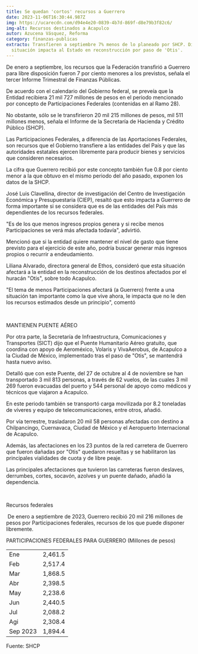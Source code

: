 ```yaml
---
title: Se quedan 'cortos' recursos a Guerrero
date: 2023-11-06T16:30:44.987Z
img: https://ucarecdn.com/d94e4e20-0839-4b7d-869f-d8e79b3f82c6/
img-alt: Recursos destinados a Acapulco
autor: Azucena Vásquez, Reforma
category: finanzas-publicas
extracto: Transfieren a septiembre 7% menos de lo planeado por SHCP. Dicen que
  situación impacta al Estado en reconstrucción por paso de 'Otis'.
---
```

De enero a septiembre, los recursos que la Federación transfirió a Guerrero para libre disposición fueron 7 por ciento menores a los previstos, señala el tercer Informe Trimestral de Finanzas Públicas.

De acuerdo con el calendario del Gobierno federal, se preveía que la Entidad recibiera 21 mil 727 millones de pesos en el periodo mencionado por concepto de Participaciones Federales (contenidas en al Ramo 28).

No obstante, sólo se le transfirieron 20 mil 215 millones de pesos, mil 511 millones menos, señala el Informe de la Secretaría de Hacienda y Crédito Público (SHCP).

Las Participaciones Federales, a diferencia de las Aportaciones Federales, son recursos que el Gobierno transfiere a las entidades del País y que las autoridades estatales ejercen libremente para producir bienes y servicios que consideren necesarios.

La cifra que Guerrero recibió por este concepto también fue 0.8 por ciento menor a la que obtuvo en el mismo periodo del año pasado, exponen los datos de la SHCP.

José Luis Clavellina, director de investigación del Centro de Investigación Económica y Presupuestaria (CIEP), resaltó que esto impacta a Guerrero de forma importante si se considera que es de las entidades del País más dependientes de los recursos federales.

"Es de los que menos ingresos propios genera y si recibe menos Participaciones se verá más afectada todavía", advirtió.

Mencionó que si la entidad quiere mantener el nivel de gasto que tiene previsto para el ejercicio de este año, podría buscar generar más ingresos propios o recurrir a endeudamiento.

Liliana Alvarado, directora general de Ethos, consideró que esta situación afectará a la entidad en la reconstrucción de los destinos afectados por el huracán "Otis", sobre todo Acapulco.

"El tema de menos Participaciones afectará (a Guerrero) frente a una situación tan importante como la que vive ahora, le impacta que no le den los recursos estimados desde un principio", comentó

 

MANTIENEN PUENTE AÉREO

Por otra parte, la Secretaría de Infraestructura, Comunicaciones y Transportes (SICT) dijo que el Puente Humanitario Aéreo gratuito, que coordina con apoyo de Aeroméxico, Volaris y VivaAerobus, de Acapulco a la Ciudad de México, implementado tras el paso de "Otis", se mantendrá hasta nuevo aviso.

Detalló que con este Puente, del 27 de octubre al 4 de noviembre se han transportado 3 mil 813 personas, a través de 62 vuelos, de las cuales 3 mil 269 fueron evacuadas del puerto y 544 personal de apoyo como médicos y técnicos que viajaron a Acapulco.

En este periodo también se transportó carga movilizada por 8.2 toneladas de víveres y equipo de telecomunicaciones, entre otros, añadió.

Por vía terrestre, trasladaron 20 mil 58 personas afectadas con destino a Chilpancingo, Cuernavaca, Ciudad de México y el Aeropuerto Internacional de Acapulco.

Además, las afectaciones en los 23 puntos de la red carretera de Guerrero que fueron dañadas por "Otis" quedaron resueltas y se habilitaron las principales vialidades de cuota y de libre peaje.

Las principales afectaciones que tuvieron las carreteras fueron deslaves, derrumbes, cortes, socavón, azolves y un puente dañado, añadió la dependencia.

 

Recursos federales

 De enero a septiembre de 2023, Guerrero recibió 20 mil 216 millones de pesos por Participaciones federales, recursos de los que puede disponer libremente.

PARTICIPACIONES FEDERALES PARA GUERRERO (Millones de pesos)

|          |         |
| -------- | ------- |
| Ene      | 2,461.5 |
| Feb      | 2,517.4 |
| Mar      | 1,868.5 |
| Abr      | 2,398.5 |
| May      | 2,238.6 |
| Jun      | 2,440.5 |
| Jul      | 2,088.2 |
| Agi      | 2,308.4 |
| Sep 2023 | 1,894.4 |

Fuente: SHCP